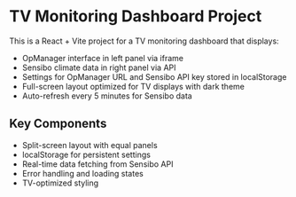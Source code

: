 <!-- Use this file to provide workspace-specific custom instructions to Copilot. For more details, visit https://code.visualstudio.com/docs/copilot/copilot-customization#_use-a-githubcopilotinstructionsmd-file -->

# TV Monitoring Dashboard Project

This is a React + Vite project for a TV monitoring dashboard that displays:
- OpManager interface in left panel via iframe
- Sensibo climate data in right panel via API
- Settings for OpManager URL and Sensibo API key stored in localStorage
- Full-screen layout optimized for TV displays with dark theme
- Auto-refresh every 5 minutes for Sensibo data

## Key Components
- Split-screen layout with equal panels
- localStorage for persistent settings
- Real-time data fetching from Sensibo API
- Error handling and loading states
- TV-optimized styling
